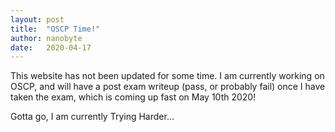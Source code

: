 ```yaml
---
layout: post
title:  "OSCP Time!"
author: nanobyte
date:   2020-04-17
---
```


This website has not been updated for some time. I am currently working on OSCP, and will have a post exam writeup (pass, or probably fail) once I have taken the exam, which is coming up fast on May 10th 2020!

Gotta go, I am currently Trying Harder...
